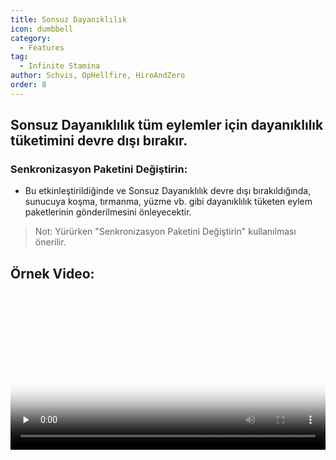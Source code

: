 ```yaml
---
title: Sonsuz Dayanıklılık
icon: dumbbell
category:
  - Features
tag:
  - Infinite Stamina
author: Schvis, OpHellfire, HiroAndZero
order: 8
---
```


## Sonsuz Dayanıklılık tüm eylemler için dayanıklılık tüketimini devre dışı bırakır.
### Senkronizasyon Paketini Değiştirin:
- Bu etkinleştirildiğinde ve Sonsuz Dayanıklılık devre dışı bırakıldığında, sunucuya koşma, tırmanma, yüzme vb. gibi dayanıklılık tüketen eylem paketlerinin gönderilmesini önleyecektir.
> Not: Yürürken "Senkronizasyon Paketini Değiştirin" kullanılması önerilir.

## Örnek Video:

<video controls preload="none" width="100%" poster="https://nextcloud.atruicardona.xyz/s/x4dWmX8J3Y9GAZo/preview"><source src="https://nextcloud.atruicardona.xyz/s/x4dWmX8J3Y9GAZo/download" type="video/mp4"></video>
